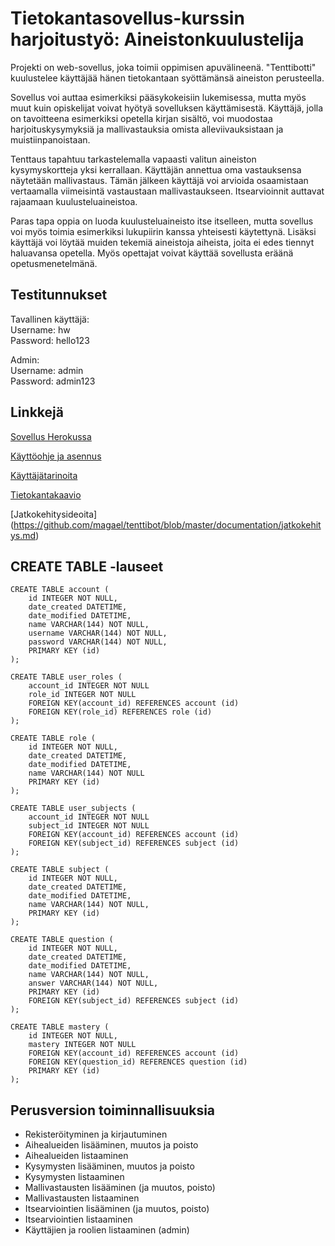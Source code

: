 # Tietokantasovellus-kurssin harjoitustyö: Aineistonkuulustelija

Projekti on web-sovellus, joka toimii oppimisen apuvälineenä. "Tenttibotti" kuulustelee käyttäjää hänen tietokantaan syöttämänsä aineiston perusteella.

Sovellus voi auttaa esimerkiksi pääsykokeisiin lukemisessa, mutta myös muut kuin opiskelijat voivat hyötyä sovelluksen käyttämisestä. Käyttäjä, jolla on tavoitteena esimerkiksi opetella kirjan sisältö, voi muodostaa harjoituskysymyksiä ja mallivastauksia omista alleviivauksistaan ja muistiinpanoistaan.

Tenttaus tapahtuu tarkastelemalla vapaasti valitun aineiston kysymyskortteja yksi kerrallaan. Käyttäjän annettua oma vastauksensa näytetään mallivastaus. Tämän jälkeen käyttäjä voi arvioida osaamistaan vertaamalla viimeisintä vastaustaan mallivastaukseen. Itsearvioinnit auttavat rajaamaan kuulusteluaineistoa.

Paras tapa oppia on luoda kuulusteluaineisto itse itselleen, mutta sovellus voi myös toimia esimerkiksi lukupiirin kanssa yhteisesti käytettynä. Lisäksi käyttäjä voi löytää muiden tekemiä aineistoja aiheista, joita ei edes tiennyt haluavansa opetella. Myös opettajat voivat käyttää sovellusta eräänä opetusmenetelmänä.

## Testitunnukset

Tavallinen käyttäjä:<br>
Username: hw<br>
Password: hello123

Admin:<br>
Username: admin<br>
Password: admin123

## Linkkejä

[Sovellus Herokussa](https://tenttibot.herokuapp.com/)

[Käyttöohje ja asennus](https://github.com/magael/tenttibot/blob/master/documentation/ohje.md)

[Käyttäjätarinoita](https://github.com/magael/tenttibot/blob/master/documentation/user_stories.md)

[Tietokantakaavio](https://github.com/magael/tenttibot/blob/master/documentation/diagram.png)

[Jatkokehitysideoita]
(https://github.com/magael/tenttibot/blob/master/documentation/jatkokehitys.md)

## CREATE TABLE -lauseet

```
CREATE TABLE account (
    id INTEGER NOT NULL,
    date_created DATETIME, 
	date_modified DATETIME,
    name VARCHAR(144) NOT NULL,
    username VARCHAR(144) NOT NULL,
    password VARCHAR(144) NOT NULL,
    PRIMARY KEY (id)
);

CREATE TABLE user_roles (
    account_id INTEGER NOT NULL
    role_id INTEGER NOT NULL
    FOREIGN KEY(account_id) REFERENCES account (id)
    FOREIGN KEY(role_id) REFERENCES role (id)
);

CREATE TABLE role (
    id INTEGER NOT NULL,
    date_created DATETIME, 
	date_modified DATETIME,
    name VARCHAR(144) NOT NULL
    PRIMARY KEY (id)
);

CREATE TABLE user_subjects (
    account_id INTEGER NOT NULL
    subject_id INTEGER NOT NULL
    FOREIGN KEY(account_id) REFERENCES account (id)
    FOREIGN KEY(subject_id) REFERENCES subject (id)
);

CREATE TABLE subject (
    id INTEGER NOT NULL,
    date_created DATETIME, 
	date_modified DATETIME,
    name VARCHAR(144) NOT NULL,
    PRIMARY KEY (id)
);

CREATE TABLE question (
    id INTEGER NOT NULL,
    date_created DATETIME, 
	date_modified DATETIME,
    name VARCHAR(144) NOT NULL,
    answer VARCHAR(144) NOT NULL,
    PRIMARY KEY (id)
    FOREIGN KEY(subject_id) REFERENCES subject (id)
);

CREATE TABLE mastery (
    id INTEGER NOT NULL,
    mastery INTEGER NOT NULL
    FOREIGN KEY(account_id) REFERENCES account (id)
    FOREIGN KEY(question_id) REFERENCES question (id)
    PRIMARY KEY (id)
);
```

## Perusversion toiminnallisuuksia

* Rekisteröityminen ja kirjautuminen
* Aihealueiden lisääminen, muutos ja poisto
* Aihealueiden listaaminen
* Kysymysten lisääminen, muutos ja poisto
* Kysymysten listaaminen
* Mallivastausten lisääminen (ja muutos, poisto)
* Mallivastausten listaaminen
* Itsearviointien lisääminen (ja muutos, poisto)
* Itsearviointien listaaminen
* Käyttäjien ja roolien listaaminen (admin)